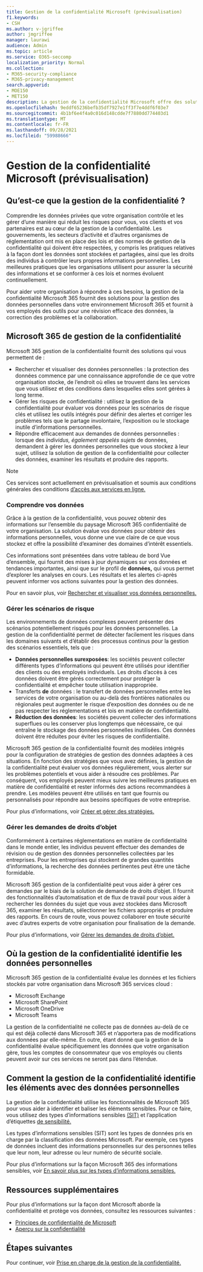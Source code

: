 ```yaml
---
title: Gestion de la confidentialité Microsoft (prévisualisation)
f1.keywords:
- CSH
ms.author: v-jgriffee
author: jmgriffee
manager: laurawi
audience: Admin
ms.topic: article
ms.service: O365-seccomp
localization_priority: Normal
ms.collection:
- M365-security-compliance
- M365-privacy-management
search.appverid:
- MOE150
- MET150
description: La gestion de la confidentialité Microsoft offre des solutions pour l’évaluation des données personnelles que votre organisation stocke dans Microsoft 365 et vous aide à identifier et à résoudre les risques de confidentialité.
ms.openlocfilehash: 9eddf65236befb35df7927e1ff3f7e4ddf6f03e7
ms.sourcegitcommit: 4b1bf6e4f4a0c016d148cdde7f7880dd774403d1
ms.translationtype: MT
ms.contentlocale: fr-FR
ms.lasthandoff: 09/28/2021
ms.locfileid: "59988666"
---
```

# <a name="microsoft-privacy-management-preview"></a>Gestion de la confidentialité Microsoft (prévisualisation)

## <a name="what-is-privacy-management"></a>Qu’est-ce que la gestion de la confidentialité ?

Comprendre les données privées que votre organisation contrôle et les gérer d’une manière qui réduit les risques pour vous, vos clients et vos partenaires est au cœur de la gestion de la confidentialité. Les gouvernements, les secteurs d’activité et d’autres organismes de réglementation ont mis en place des lois et des normes de gestion de la confidentialité qui doivent être respectées, y compris les pratiques relatives à la façon dont les données sont stockées et partagées, ainsi que les droits des individus à contrôler leurs propres informations personnelles. Les meilleures pratiques que les organisations utilisent pour assurer la sécurité des informations et se conformer à ces lois et normes évoluent continuellement.

Pour aider votre organisation à répondre à ces besoins, la gestion de la confidentialité Microsoft 365 fournit des solutions pour la gestion des données personnelles dans votre environnement Microsoft 365 et fournit à vos employés des outils pour une révision efficace des données, la correction des problèmes et la collaboration.

## <a name="microsoft-365-privacy-management-solutions"></a>Microsoft 365 de gestion de la confidentialité

Microsoft 365 gestion de la confidentialité fournit des solutions qui vous permettent de :

- Rechercher et visualiser des données personnelles : la protection des données commence par une connaissance approfondie de ce que votre organisation stocke, de l’endroit où elles se trouvent dans les services que vous utilisez et des conditions dans lesquelles elles sont gérées à long terme.
- Gérer les risques de confidentialité : utilisez la gestion de la confidentialité pour évaluer vos données pour les scénarios de risque clés et utilisez les outils intégrés pour définir des alertes et corriger les problèmes tels que le partage involontaire, l’exposition ou le stockage inutile d’informations personnelles.
- Répondre efficacement aux demandes de données personnelles : lorsque des *individus, également appelés sujets* de données, demandent à gérer les données personnelles que vous stockez à leur sujet, utilisez la solution de gestion de la confidentialité pour collecter des données, examiner les résultats et produire des rapports.

> [!NOTE]
> Ces services sont actuellement en prévisualisation et soumis aux conditions générales des conditions [d’accès aux services en ligne.](https://www.microsoft.com/en-us/licensing/product-licensing/products)

### <a name="understand-your-data"></a>Comprendre vos données

Grâce à la gestion de la confidentialité, vous pouvez obtenir des informations sur l’ensemble du paysage Microsoft 365 confidentialité de votre organisation. La solution évalue vos données pour obtenir des informations personnelles, vous donne une vue claire de ce que vous stockez et offre la possibilité d’examiner des domaines d’intérêt essentiels.

Ces informations sont présentées  dans votre tableau de bord Vue d’ensemble, qui fournit des mises à jour dynamiques sur vos données et tendances importantes, ainsi que sur le profil de **données,** qui vous permet d’explorer les analyses en cours. Les résultats et les alertes ci-après peuvent informer vos actions suivantes pour la gestion des données.

Pour en savoir plus, voir [Rechercher et visualiser vos données personnelles.](privacy-management-data-profile.md)

### <a name="manage-risk-scenarios"></a>Gérer les scénarios de risque

Les environnements de données complexes peuvent présenter des scénarios potentiellement risqués pour les données personnelles. La gestion de la confidentialité permet de détecter facilement les risques dans les domaines suivants et d’établir des processus continus pour la gestion des scénarios essentiels, tels que :

- **Données personnelles surexposées**: les sociétés peuvent collecter différents types d’informations qui peuvent être utilisés pour identifier des clients ou des employés individuels. Les droits d’accès à ces données doivent être gérés correctement pour protéger la confidentialité et empêcher toute utilisation inappropriée.
- Transferts **de** données : le transfert de données personnelles entre les services de votre organisation ou au-delà des frontières nationales ou régionales peut augmenter le risque d’exposition des données ou de ne pas respecter les réglementations et lois en matière de confidentialité.
- **Réduction des données**: les sociétés peuvent collecter des informations superflues ou les conserver plus longtemps que nécessaire, ce qui entraîne le stockage des données personnelles inutilisées. Ces données doivent être réduites pour éviter les risques de confidentialité.

Microsoft 365 gestion de la confidentialité fournit des modèles intégrés pour la configuration de stratégies de gestion des données adaptées à ces situations. En fonction des stratégies que vous avez définies, la gestion de la confidentialité peut évaluer vos données régulièrement, vous alerter sur les problèmes potentiels et vous aider à résoudre ces problèmes. Par conséquent, vos employés peuvent mieux suivre les meilleures pratiques en matière de confidentialité et rester informés des actions recommandées à prendre. Les modèles peuvent être utilisés en tant que fournis ou personnalisés pour répondre aux besoins spécifiques de votre entreprise.

Pour plus d’informations, voir [Créer et gérer des stratégies.](privacy-management-policies.md)

### <a name="manage-subject-rights-requests"></a>Gérer les demandes de droits d’objet

Conformément à certaines réglementations en matière de confidentialité dans le monde entier, les individus peuvent effectuer des demandes de révision ou de gestion des données personnelles collectées par les entreprises. Pour les entreprises qui stockent de grandes quantités d’informations, la recherche des données pertinentes peut être une tâche formidable.

Microsoft 365 gestion de la confidentialité peut vous aider à gérer ces demandes par le biais de la solution de demande de droits d’objet. Il fournit des fonctionnalités d’automatisation et de flux de travail pour vous aider à rechercher les données du sujet que vous avez stockées dans Microsoft 365, examiner les résultats, sélectionner les fichiers appropriés et produire des rapports. En cours de route, vous pouvez collaborer en toute sécurité avec d’autres experts de votre organisation pour finalisation de la demande.

Pour plus d’informations, voir [Gérer les demandes de droits d’objet.](privacy-management-subject-rights-requests.md)

## <a name="where-privacy-management-identifies-personal-data"></a>Où la gestion de la confidentialité identifie les données personnelles

Microsoft 365 gestion de la confidentialité évalue les données et les fichiers stockés par votre organisation dans Microsoft 365 services cloud :

- Microsoft Exchange
- Microsoft SharePoint
- Microsoft OneDrive
- Microsoft Teams

La gestion de la confidentialité ne collecte pas de données au-delà de ce qui est déjà collecté dans Microsoft 365 et n’apportera pas de modifications aux données par elle-même. En outre, étant donné que la gestion de la confidentialité évalue spécifiquement les données que votre organisation gère, tous les comptes de consommateur que vos employés ou clients peuvent avoir sur ces services ne seront pas dans l’étendue.

## <a name="how-privacy-management-identifies-items-with-personal-data"></a>Comment la gestion de la confidentialité identifie les éléments avec des données personnelles

La gestion de la confidentialité utilise les fonctionnalités de Microsoft 365 pour vous aider à identifier et baliser les éléments sensibles. Pour ce faire, vous utilisez des types d’informations sensibles [(SIT)](sensitive-information-type-learn-about.md) et l’application d’étiquettes [de sensibilité.](sensitivity-labels.md)

Les types d’informations sensibles (SIT) sont les types de données pris en charge par la classification des données Microsoft. Par exemple, ces types de données incluent des informations personnelles sur des personnes telles que leur nom, leur adresse ou leur numéro de sécurité sociale.

Pour plus d’informations sur la façon Microsoft 365 des informations sensibles, voir [En savoir plus sur les types d’informations sensibles.](sensitive-information-type-learn-about.md)

## <a name="additional-resources"></a>Ressources supplémentaires

Pour plus d’informations sur la façon dont Microsoft aborde la confidentialité et protège vos données, consultez les ressources suivantes :

- [Principes de confidentialité de Microsoft](https://www.microsoft.com/en-us/trust-center/privacy)
- [Aperçu sur la confidentialité](/compliance/assurance/assurance-privacy)

## <a name="next-steps"></a>Étapes suivantes

Pour continuer, voir [Prise en charge de la gestion de la confidentialité.](privacy-management-setup.md)

